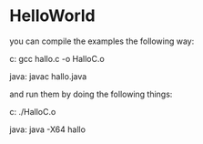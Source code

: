 # HelloWorld

you can compile the examples the following way:

c:
  gcc hallo.c -o HalloC.o
  
java:
  javac hallo.java
  
and run them by doing the following things:

c:
  ./HalloC.o
  
java:
  java -X64 hallo
